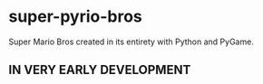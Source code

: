 # super-pyrio-bros
Super Mario Bros created in its entirety with Python and PyGame.

## IN VERY EARLY DEVELOPMENT
